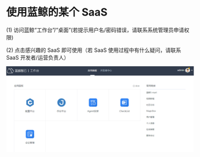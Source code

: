 # 使用蓝鲸的某个 SaaS

(1) 访问蓝鲸“工作台”/“桌面”(若提示用户名/密码错误，请联系系统管理员申请权限)

(2) 点击感兴趣的 SaaS 即可使用（若 SaaS 使用过程中有什么疑问，请联系 SaaS 开发者/运营负责人）

![UsingSaaS](../assets/UsingSaaS.png)
